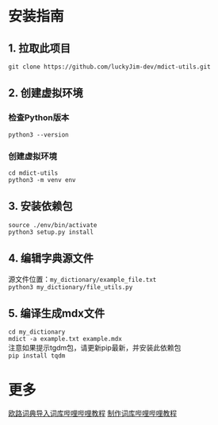 # 安装指南
## 1. 拉取此项目
`git clone https://github.com/luckyJim-dev/mdict-utils.git`
## 2. 创建虚拟环境
### 检查Python版本
`python3 --version`
### 创建虚拟环境
`cd mdict-utils` </br>
`python3 -m venv env`
## 3. 安装依赖包
`source ./env/bin/activate` </br>
`python3 setup.py install`
## 4. 编辑字典源文件
源文件位置：`my_dictionary/example_file.txt` </br>
`python3 my_dictionary/file_utils.py`
## 5. 编译生成mdx文件
`cd my_dictionary` </br>
`mdict -a example.txt example.mdx` </br>
注意如果提示tgdm包，请更新pip最新，并安装此依赖包 </br>
`pip install tqdm`
# 更多
[欧路词典导入词库哔哩哔哩教程](https://www.bilibili.com/video/BV1R24y167hn/?spm_id_from=333.999.0.0&vd_source=fd4563490a26f945829ef0bfa7a8397c)
[制作词库哔哩哔哩教程]()
